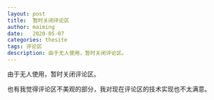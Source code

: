 ```yaml
---
layout: post
title:  暂时关闭评论区
author: maiming
date:   2020-05-07
categories: thesite
tags: 评论区
description: 由于无人使用，暂时关闭评论区。
---
```


由于无人使用，暂时关闭评论区。

也有我觉得评论区不美观的部分，我对现在评论区的技术实现也不太满意。